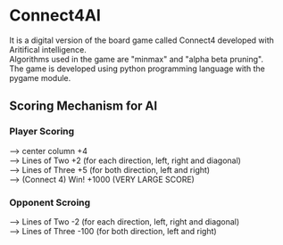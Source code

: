 # Connect4AI

It is a digital version of the board game called Connect4 developed with Aritifical intelligence. <br/>
Algorithms used in the game are "minmax" and "alpha beta pruning". <br/>
The game is developed using python programming language with the pygame module. <br/>



## Scoring Mechanism for AI

### Player Scoring
--> center column +4 <br/>
--> Lines of Two +2 (for each direction, left, right and diagonal) <br/>
--> Lines of Three +5 (for both direction, left and right) <br/>
--> (Connect 4) Win!  +1000 (VERY LARGE SCORE) <br/>

### Opponent Scroing
--> Lines of Two -2 (for each direction, left, right and diagonal) <br/>
--> Lines of Three -100 (for both direction, left and right) <br/>


